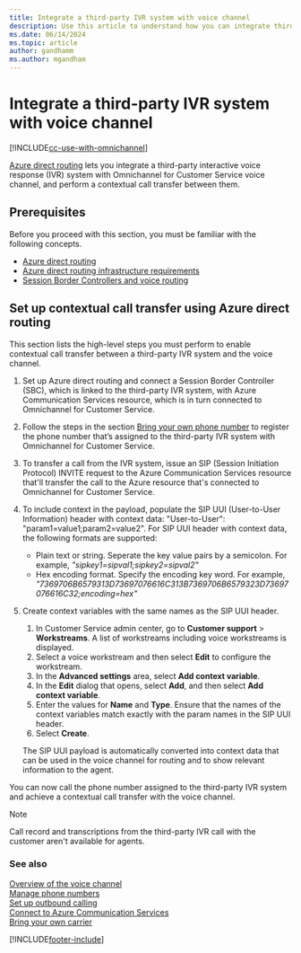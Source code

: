 ```yaml
---
title: Integrate a third-party IVR system with voice channel
description: Use this article to understand how you can integrate third-party IVR systems with Omnichannel for Customer Service voice channel and set up contextual call transfer via Azure direct routing.
ms.date: 06/14/2024
ms.topic: article
author: gandhamm
ms.author: mgandham
---
```


# Integrate a third-party IVR system with voice channel

[!INCLUDE[cc-use-with-omnichannel](../../includes/cc-use-with-omnichannel.md)]

[Azure direct routing](/azure/communication-services/concepts/telephony-sms/telephony-concept#azure-direct-routing) lets you integrate a third-party interactive voice response (IVR) system with Omnichannel for Customer Service voice channel, and perform a contextual call transfer between them.

## Prerequisites

Before you proceed with this section, you must be familiar with the following concepts.
- [Azure direct routing](/azure/communication-services/concepts/telephony-sms/telephony-concept#azure-direct-routing)
- [Azure direct routing infrastructure requirements](/azure/communication-services/concepts/telephony-sms/direct-routing-infrastructure)
- [Session Border Controllers and voice routing](/azure/communication-services/concepts/telephony-sms/direct-routing-provisioning)

## Set up contextual call transfer using Azure direct routing

This section lists the high-level steps you must perform to enable contextual call transfer between a third-party IVR system and the voice channel.

1. Set up Azure direct routing and connect a Session Border Controller (SBC), which is linked to the third-party IVR system, with Azure Communication Services resource, which is in turn connected to Omnichannel for Customer Service.


2. Follow the steps in the section [Bring your own phone number](voice-channel-bring-your-own-number.md) to register the phone number that’s assigned to the third-party IVR system with Omnichannel for Customer Service.

3. To transfer a call from the IVR system, issue an SIP (Session Initiation Protocol) INVITE request to the Azure Communication Services resource that'll transfer the call to the Azure resource that's connected to Omnichannel for Customer Service.

4. To include context in the payload, populate the SIP UUI (User-to-User Information) header with context data: "User-to-User": "param1=value1;param2=value2". For SIP UUI header with context data, the following formats are supported:

      - Plain text or string. Seperate the key value pairs by a semicolon.
         For example, <i>"sipkey1=sipval1;sipkey2=sipval2"</i>
      - Hex encoding format. Specify the encoding key word. For example,
        <i> "7369706B6579313D73697076616C313B7369706B6579323D73697076616C32;encoding=hex"</i>
       
5. Create context variables with the same names as the SIP UUI header.

    1. In Customer Service admin center, go to **Customer support** > **Workstreams**. A list of workstreams including voice workstreams is displayed.
    2. Select a voice workstream and then select **Edit** to configure the workstream.
    3. In the **Advanced settings** area, select **Add context variable**.
    4. In the **Edit** dialog that opens, select **Add**, and then select **Add context variable**.
    5. Enter the values for **Name** and **Type**. Ensure that the names of the context variables match exactly with the param names in the SIP UUI header.
    6. Select **Create**.
    
    The SIP UUI payload is automatically converted into context data that can be used in the voice channel for routing and to show relevant information to the agent.

You can now call the phone number assigned to the third-party IVR system and achieve a contextual call transfer with the voice channel.

> [!NOTE]
> Call record and transcriptions from the third-party IVR call with the customer aren't available for agents.


### See also

[Overview of the voice channel](voice-channel.md)  
[Manage phone numbers](voice-channel-manage-phone-numbers.md)  
[Set up outbound calling](voice-channel-outbound-calling.md)  
[Connect to Azure Communication Services](voice-channel-acs-resource.md)  
[Bring your own carrier](voice-channel-bring-your-own-number.md)  

[!INCLUDE[footer-include](../../includes/footer-banner.md)]
